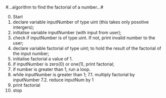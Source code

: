 #...algorithm to find the factorial of a number...#

0. Start
1. declare variable inputNumber of type uint (this takes only posotive intergers);
2. initialise variable inputNumber (with input from user);
3. check if inputNumber is of type uint. If not, print invalid number to the user;
4. declare variable factorial of type uint; to hold the result of the factorial of the input number;
5. initialise factorial a value of 1.
5. if inputNumber is zero(0) or one(1), print factorial;
6. if number is greater than 1, run a loop.
7. while inputNumber is greater than 1;
    7.1. multiply factorial by inputNumber
    7.2. reduce inputNum by 1
8. print factorial
9. stop